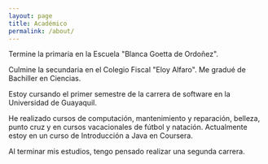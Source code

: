 ```yaml
---
layout: page
title: Académico
permalink: /about/
---
```


Termine la primaria en la Escuela "Blanca Goetta de Ordoñez".

Culmine la secundaria en el Colegio Fiscal "Eloy Alfaro". Me gradué de Bachiller en Ciencias.

Estoy cursando el primer semestre de la carrera de software en la Universidad de Guayaquil.

He realizado cursos de computación, mantenimiento y reparación, belleza, punto cruz y en cursos vacacionales de fútbol y natación. 
Actualmente estoy en un curso de Introducción a Java en Coursera.

Al terminar mis estudios, tengo pensado realizar una segunda carrera.
